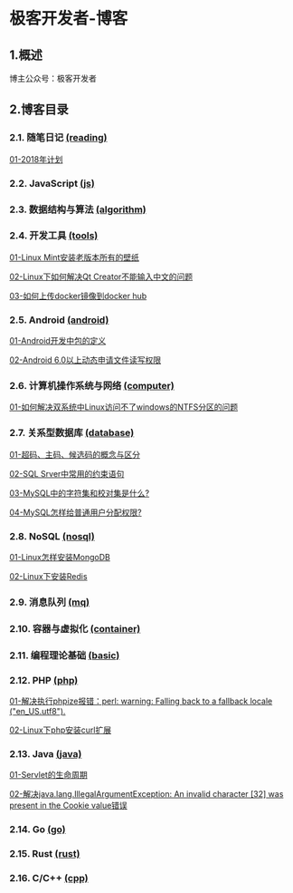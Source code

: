 # 极客开发者-博客

## 1.概述

博主公众号：极客开发者

## 2.博客目录

### 2.1. 随笔日记 [(reading)](./reading)

[01-2018年计划](./doc/01.md)

### 2.2. JavaScript [(js)](./js)

### 2.3. 数据结构与算法 [(algorithm)](./algorithm)

### 2.4. 开发工具 [(tools)](./tools)

[01-Linux Mint安装老版本所有的壁纸](./tools/docs/01.md)

[02-Linux下如何解决Qt Creator不能输入中文的问题](./tools/docs/02.md)

[03-如何上传docker镜像到docker hub](./tools/docs/03.md)

### 2.5. Android [(android)](./android)

[01-Android开发中包的定义](./android/doc/01.md)

[02-Android 6.0以上动态申请文件读写权限](./android/doc/02.md)

### 2.6. 计算机操作系统与网络 [(computer)](./computer)

[01-如何解决双系统中Linux访问不了windows的NTFS分区的问题](./computer/doc/01.md)

### 2.7. 关系型数据库 [(database)](./database)

[01-超码、主码、候选码的概念与区分](./database/doc/01.md)

[02-SQL Srver中常用的约束语句](./database/doc/02.md)

[03-MySQL中的字符集和校对集是什么?](./database/doc/03.md)

[04-MySQL怎样给普通用户分配权限?](./database/doc/04.md)

### 2.8. NoSQL [(nosql)](./nosql)

[01-Linux怎样安装MongoDB](./nosql/doc/01.md)

[02-Linux下安装Redis](./nosql/doc/02.md)

### 2.9. 消息队列 [(mq)](./mq)

### 2.10. 容器与虚拟化 [(container)](./container)

### 2.11. 编程理论基础 [(basic)](./basic)

### 2.12. PHP [(php)](./php)

[01-解决执行phpize报错：perl: warning: Falling back to a fallback locale ("en_US.utf8").](./php/doc/01.md)

[02-Linux下php安装curl扩展](./php/doc/02.md)

### 2.13. Java [(java)](./java)

[01-Servlet的生命周期](./java/doc/01.md)

[02-解决java.lang.IllegalArgumentException: An invalid character [32] was present in the Cookie value错误](./java/doc/02.md)

### 2.14. Go [(go)](./go)

### 2.15. Rust [(rust)](./rust)

### 2.16. C/C++ [(cpp)](./cpp)

